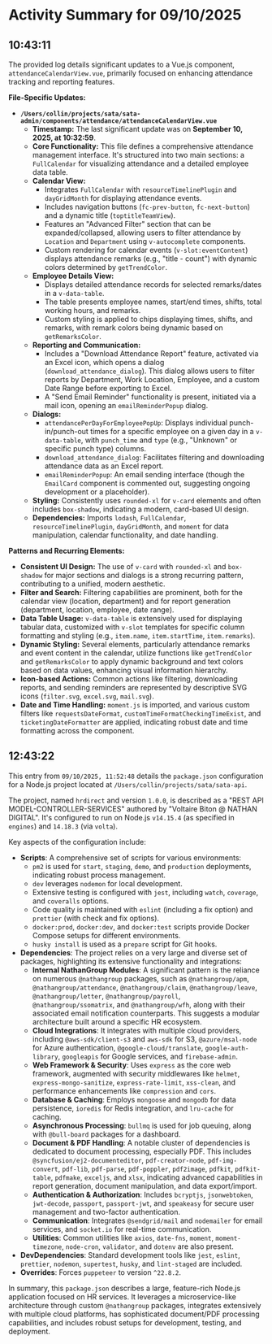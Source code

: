 # Activity Summary for 09/10/2025

## 10:43:11

The provided log details significant updates to a Vue.js component, `attendanceCalendarView.vue`, primarily focused on enhancing attendance tracking and reporting features.

**File-Specific Updates:**

*   **`/Users/collin/projects/sata/sata-admin/components/attendance/attendanceCalendarView.vue`**
    *   **Timestamp:** The last significant update was on **September 10, 2025, at 10:32:59**.
    *   **Core Functionality:** This file defines a comprehensive attendance management interface. It's structured into two main sections: a `FullCalendar` for visualizing attendance and a detailed employee data table.
    *   **Calendar View:**
        *   Integrates `FullCalendar` with `resourceTimelinePlugin` and `dayGridMonth` for displaying attendance events.
        *   Includes navigation buttons (`fc-prev-button`, `fc-next-button`) and a dynamic title (`toptitleTeamView`).
        *   Features an "Advanced Filter" section that can be expanded/collapsed, allowing users to filter attendance by `Location` and `Department` using `v-autocomplete` components.
        *   Custom rendering for calendar events (`v-slot:eventContent`) displays attendance remarks (e.g., "title - count") with dynamic colors determined by `getTrendColor`.
    *   **Employee Details View:**
        *   Displays detailed attendance records for selected remarks/dates in a `v-data-table`.
        *   The table presents employee names, start/end times, shifts, total working hours, and remarks.
        *   Custom styling is applied to chips displaying times, shifts, and remarks, with remark colors being dynamic based on `getRemarksColor`.
    *   **Reporting and Communication:**
        *   Includes a "Download Attendance Report" feature, activated via an Excel icon, which opens a dialog (`download_attendance_dialog`). This dialog allows users to filter reports by Department, Work Location, Employee, and a custom Date Range before exporting to Excel.
        *   A "Send Email Reminder" functionality is present, initiated via a mail icon, opening an `emailReminderPopup` dialog.
    *   **Dialogs:**
        *   `attendancePerDayForEmployeePopUp`: Displays individual punch-in/punch-out times for a specific employee on a given day in a `v-data-table`, with `punch_time` and `type` (e.g., "Unknown" or specific punch type) columns.
        *   `download_attendance_dialog`: Facilitates filtering and downloading attendance data as an Excel report.
        *   `emailReminderPopup`: An email sending interface (though the `EmailCard` component is commented out, suggesting ongoing development or a placeholder).
    *   **Styling:** Consistently uses `rounded-xl` for `v-card` elements and often includes `box-shadow`, indicating a modern, card-based UI design.
    *   **Dependencies:** Imports `lodash`, `FullCalendar`, `resourceTimelinePlugin`, `dayGridMonth`, and `moment` for data manipulation, calendar functionality, and date handling.

**Patterns and Recurring Elements:**

*   **Consistent UI Design:** The use of `v-card` with `rounded-xl` and `box-shadow` for major sections and dialogs is a strong recurring pattern, contributing to a unified, modern aesthetic.
*   **Filter and Search:** Filtering capabilities are prominent, both for the calendar view (location, department) and for report generation (department, location, employee, date range).
*   **Data Table Usage:** `v-data-table` is extensively used for displaying tabular data, customized with `v-slot` templates for specific column formatting and styling (e.g., `item.name`, `item.startTime`, `item.remarks`).
*   **Dynamic Styling:** Several elements, particularly attendance remarks and event content in the calendar, utilize functions like `getTrendColor` and `getRemarksColor` to apply dynamic background and text colors based on data values, enhancing visual information hierarchy.
*   **Icon-based Actions:** Common actions like filtering, downloading reports, and sending reminders are represented by descriptive SVG icons (`filter.svg`, `excel.svg`, `mail.svg`).
*   **Date and Time Handling:** `moment.js` is imported, and various custom filters like `requestsDateFormat`, `customTimeFormatCheckingTimeExist`, and `ticketingDateFormatter` are applied, indicating robust date and time formatting across the component.

## 12:43:22
This entry from `09/10/2025, 11:52:48` details the `package.json` configuration for a Node.js project located at `/Users/collin/projects/sata/sata-api`.

The project, named `hrdirect` and version `1.0.0`, is described as a "REST API MODEL-CONTROLLER-SERVICES" authored by "Voltaire Biton @ NATHAN DIGITAL". It's configured to run on Node.js `v14.15.4` (as specified in `engines`) and `14.18.3` (via `volta`).

Key aspects of the configuration include:

*   **Scripts**: A comprehensive set of scripts for various environments:
    *   `pm2` is used for `start`, `staging`, `demo`, and `production` deployments, indicating robust process management.
    *   `dev` leverages `nodemon` for local development.
    *   Extensive testing is configured with `jest`, including `watch`, `coverage`, and `coveralls` options.
    *   Code quality is maintained with `eslint` (including a fix option) and `prettier` (with check and fix options).
    *   `docker:prod`, `docker:dev`, and `docker:test` scripts provide Docker Compose setups for different environments.
    *   `husky install` is used as a `prepare` script for Git hooks.
*   **Dependencies**: The project relies on a very large and diverse set of packages, highlighting its extensive functionality and integrations:
    *   **Internal NathanGroup Modules**: A significant pattern is the reliance on numerous `@nathangroup` packages, such as `@nathangroup/apm`, `@nathangroup/attendance`, `@nathangroup/claim`, `@nathangroup/leave`, `@nathangroup/letter`, `@nathangroup/payroll`, `@nathangroup/ssomatrix`, and `@nathangroup/wfh`, along with their associated email notification counterparts. This suggests a modular architecture built around a specific HR ecosystem.
    *   **Cloud Integrations**: It integrates with multiple cloud providers, including `@aws-sdk/client-s3` and `aws-sdk` for S3, `@azure/msal-node` for Azure authentication, `@google-cloud/translate`, `google-auth-library`, `googleapis` for Google services, and `firebase-admin`.
    *   **Web Framework & Security**: Uses `express` as the core web framework, augmented with security middlewares like `helmet`, `express-mongo-sanitize`, `express-rate-limit`, `xss-clean`, and performance enhancements like `compression` and `cors`.
    *   **Database & Caching**: Employs `mongoose` and `mongodb` for data persistence, `ioredis` for Redis integration, and `lru-cache` for caching.
    *   **Asynchronous Processing**: `bullmq` is used for job queuing, along with `@bull-board` packages for a dashboard.
    *   **Document & PDF Handling**: A notable cluster of dependencies is dedicated to document processing, especially PDF. This includes `@syncfusion/ej2-documenteditor`, `pdf-creator-node`, `pdf-img-convert`, `pdf-lib`, `pdf-parse`, `pdf-poppler`, `pdf2image`, `pdfkit`, `pdfkit-table`, `pdfmake`, `exceljs`, and `xlsx`, indicating advanced capabilities in report generation, document manipulation, and data export/import.
    *   **Authentication & Authorization**: Includes `bcryptjs`, `jsonwebtoken`, `jwt-decode`, `passport`, `passport-jwt`, and `speakeasy` for secure user management and two-factor authentication.
    *   **Communication**: Integrates `@sendgrid/mail` and `nodemailer` for email services, and `socket.io` for real-time communication.
    *   **Utilities**: Common utilities like `axios`, `date-fns`, `moment`, `moment-timezone`, `node-cron`, `validator`, and `dotenv` are also present.
*   **DevDependencies**: Standard development tools like `jest`, `eslint`, `prettier`, `nodemon`, `supertest`, `husky`, and `lint-staged` are included.
*   **Overrides**: Forces `puppeteer` to version `^22.8.2`.

In summary, this `package.json` describes a large, feature-rich Node.js application focused on HR services. It leverages a microservice-like architecture through custom `@nathangroup` packages, integrates extensively with multiple cloud platforms, has sophisticated document/PDF processing capabilities, and includes robust setups for development, testing, and deployment.